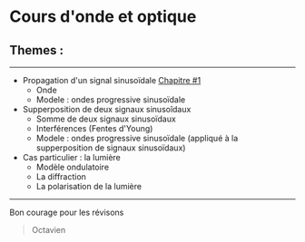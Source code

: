 # Cours d'onde et optique
## Themes :
 ---
- Propagation d'un signal sinusoïdale [Chapitre #1](Chapitre%#1%-%Propagation%d'un%signal%sinusïdale.md)
  - Onde 
  - Modele : ondes progressive sinusoïdale
- Supperposition de deux signaux sinusoîdaux
  - Somme de deux signaux sinusoïdaux
  - Interférences (Fentes d'Young)
  - Modele : ondes progressive sinusoïdale (appliqué à la supperposition de signaux sinusoïdaux)
- Cas particulier : la lumière
  - Modèle ondulatoire
  - La diffraction
  - La polarisation de la lumière
---
Bon courage pour les révisons 
> Octavien 

